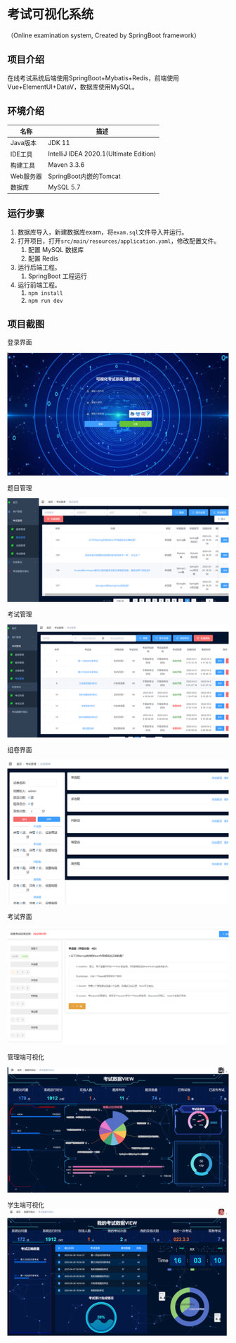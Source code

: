 # 考试可视化系统
（Online examination system, Created by SpringBoot framework）

## 项目介绍

在线考试系统后端使用SpringBoot+Mybatis+Redis，前端使用Vue+ElementUI+DataV，数据库使用MySQL。


## 环境介绍

| 名称     | 描述                                       |
| ------ | ---------------------------------------- |
| Java版本 | JDK 11                                |
| IDE工具  | IntelliJ IDEA 2020.1(Ultimate Edition) |
| 构建工具   | Maven 3.3.6                              |
| Web服务器 | SpringBoot内嵌的Tomcat                      |
| 数据库    | MySQL 5.7                                |

## 运行步骤

1. 数据库导入，新建数据库exam，将`exam.sql`文件导入并运行。
2. 打开项目，打开`src/main/resources/application.yaml`，修改配置文件。
   1. 配置 MySQL 数据库
   2. 配置 Redis
3. 运行后端工程。
   1. SpringBoot 工程运行
4. 运行前端工程。
   1. `npm install`
   2. `npm run dev`

## 项目截图

登录界面

![输入图片说明](imgs/login.png)

题目管理

![输入图片说明](imgs/%E9%A2%98%E7%9B%AE%E7%AE%A1%E7%90%86.png)

考试管理

![输入图片说明](imgs/%E8%80%83%E8%AF%95%E7%AE%A1%E7%90%86.png)

组卷界面

![输入图片说明](imgs/%E7%BB%84%E5%8D%B7.png)

考试界面

![输入图片说明](imgs/%E8%80%83%E8%AF%95%E7%95%8C%E9%9D%A2.png)

管理端可视化

![输入图片说明](imgs/admin%E5%8F%AF%E8%A7%86%E5%8C%96.png)

学生端可视化
![输入图片说明](imgs/stu%E5%8F%AF%E8%A7%86%E5%8C%96.png)

